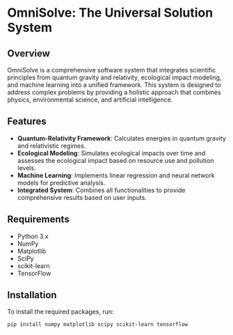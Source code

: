 # OmniSolve: The Universal Solution System

## Overview

OmniSolve is a comprehensive software system that integrates scientific principles from quantum gravity and relativity, ecological impact modeling, and machine learning into a unified framework. This system is designed to address complex problems by providing a holistic approach that combines physics, environmental science, and artificial intelligence.

## Features

- **Quantum-Relativity Framework**: Calculates energies in quantum gravity and relativistic regimes.
- **Ecological Modeling**: Simulates ecological impacts over time and assesses the ecological impact based on resource use and pollution levels.
- **Machine Learning**: Implements linear regression and neural network models for predictive analysis.
- **Integrated System**: Combines all functionalities to provide comprehensive results based on user inputs.

## Requirements

- Python 3.x
- NumPy
- Matplotlib
- SciPy
- scikit-learn
- TensorFlow

## Installation

To install the required packages, run:

```bash
pip install numpy matplotlib scipy scikit-learn tensorflow
